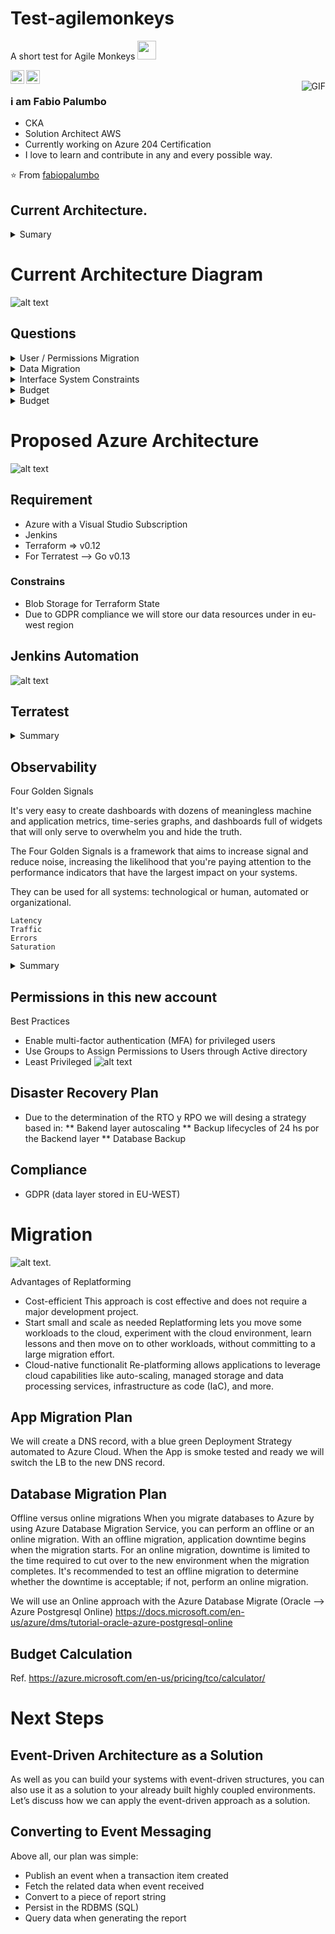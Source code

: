 # Test-agilemonkeys
A short test for Agile Monkeys <img src="https://raw.githubusercontent.com/iampavangandhi/iampavangandhi/master/gifs/Hi.gif" width="30px"></h2>

<a href="https://www.linkedin.com/in/fppalumbo/">
  <img align="left" alt="Ajay's Linkdein" width="22px" src="https://cdn.jsdelivr.net/npm/simple-icons@v3/icons/linkedin.svg" />
</a>
<a href="https://github.com/fabiopalumbo">
  <img align="left" alt="Ajay's Github" width="22px" src="https://cdn.jsdelivr.net/npm/simple-icons@v3/icons/github.svg" />
</a>
<br />
<img align="right" alt="GIF" src="https://media.giphy.com/media/13HgwGsXF0aiGY/giphy.gif" />

### i am Fabio Palumbo
- CKA 
- Solution Architect AWS
- Currently working on Azure 204 Certification
- I love to learn and contribute in any and every possible way.

⭐️ From [fabiopalumbo](https://https://github.com/fabiopalumbo/)


## Current Architecture.
<details>
<summary>Sumary</summary>

```
Let’s imagine that a Bank has a monolithic architecture to handle the enrollment for new credit cards.
A potential customer will enter a bunch of data through some online forms.
Once a day there will be a batch processing job that will process all this
data (The job will trigger a monolithic application that extracts the day’s
data and run the following tasks) The job will trigger a monolith service).

• It will verify if it’s an existing customer and if it is, it will verify any
potential loans or red flags in case the customer is not eligible for a
new credit card.
• It will verify the customer’s identity. We reach an external API (e.g.
Equifax) to verify all the provided details are accurate and also verify
if there is any red flag.
• It will calculate the amount limit assigned for the credit card. It will
also auto-generate a new Credit Card number so the customer can
start using it right away until the actual credit card is received.
All the data is currently persisted on an on-premise Oracle DB. This DB
holds all the personal data the user inputs in the forms and also additional
data that will help to calculate his/her credit rating.

## The Goal
As a company-wide initiative, we’ve been asked to
1. Migrate all our systems to Azure cloud
2. The company is shifting to event-driven architecture with
microservices

## The Test
This test will mix some designs (text and diagrams are expected) and
some coding. We are absolutely not aiming to build this system. We just
want to test some relevant points we’ll explicitly point out.
1. Given the 2 goals we mentioned in the previous section, imagine a
new architecture including text, diagrams, and any other useful
resource. Give special attention how to handle exceptions if the job
stops for any reason. How do we recover? How will the deployment
process will be? Also, think about permissions, how are we going the
Azure resources permissions?
2. How are you going to handle the migration of data? Design a
strategy (maybe using cloud resources o anything else?) and tell us
about it.
3. Let’s assume the current DB is a traditional Oracle relational DB.
Write all the necessary scripts to migrate this data to a new DB in
Azure. There are several options. Please explain which one you
choose and why.
4. Given the new architecture in Azure you designed let’s assume we’ll
provision new resources through Terraform. Build some of the infra
(let’s discuss which parts will be more relevant) with Terraform and
deploy it.
5. What kind of monitoring would be relevant to add? What kind of
resources would be helpful to achieve this?
We are expecting:
1. A detailed explained for each step
2. The reasons to choose each resource in Azure.
3. Details on how those resources work. 
```
</details>

# Current Architecture Diagram
![alt text](/Images/them_current_Arch.png "Azure Current diagram")

## Questions
<details>
<summary>User / Permissions Migration</summary>

```
Are the users using auth/authentication federated service? SSO auth?

User’s apply through filling out forms without the necessity of creating an account with the bank (it is open to anyone) so there should be no auth involved.
In the future we might incorporate federated auth that will allow us to fill out some information that we currently request to users. So any prep work for the future would be great.
```
</details>
<details>
<summary>Data Migration</summary>
  
```
*Are we planning to migrate Oracle “As is” with license
Yes. However, we are open to suggestions if we could cut cost but keeping the performance and reliability.

*Are there any restrictions on the application’s geographic storage location?
Due to the regulations of the country in which the bank is located (assume a EU country) the data layer must be physically stored in the EU and we need to know where exactly data is located at any point in time.

Is the data/application subject to robust regulatory protocols?
Yes, since we are dealing with sensitive data, we have to comply with EU regulations, such as GDPR and also comply with financial rules
```
</details>
<details>
<summary>Interface System Constraints</summary>
  
```
The External API call to Equifax have any constrains? concurrency? limits?
Equifax has a rate limit of 100 API request per second. This service is widely consumed by other companies and services.

Is the online form storing data in the db directly using the monolithic service?
Yes

Is the application run in a certain os system?
The application currently runs under Red Hat Enterprise Linux

Is the Amount calculator process and VerifyClient process in the same monolithic architecture?
Nope, they are part of the services available in the on-premise infrastructure.

Is the application run in un monolithic process or is an instance with several proceses in it?
Currently, it is a monolithic process in a machine with many other processes happening. However, due to the expected growth of the company in the following year, we are considering more efficient and scalable workflows.

Is the online form static content? and of our ownership?
The online form has static content and it is owned by us.
```
</details>
<details>
<summary>Budget</summary>
  
```
Do we have budget limitations?
As many other financial enterprises, we are heavily investing in technology and budget should not be an issue. However, it would be great to have some realistic figure on the expected cost per month once we move to the cloud.
```
</details>
<details>
<summary>Budget</summary>
  
```

Do we have the need of a high available System?
Yes, since the enrollment for credit cards can happen at any time, we cannot afford missing a potential customer due to our technology stack

Will we gather metrics? Application side, service mesh?
We should gather metrics, on the application side we should be able at least to tell how many people entered the site, filled out the form, or left, etc.
On the server side we should be monitoring load and performance and be proactive.

Do we currently use any kind of Automation CICD tool? Code quality check?
CICD Jenkins/CircleCI, SonarQube, Dependabot, we also do testing (unit testing, integration testing, ui testing), linting, we also run some pen testing tools to avoid potential security breaches due to malicious code.
```
</details>

# Proposed Azure Architecture
![alt text](/Images/them_new_architecture.png "Proposed Azure diagram")

## Requirement
* Azure with a Visual Studio Subscription
* Jenkins
* Terraform => v0.12
* For Terratest --> Go v0.13

### Constrains
* Blob Storage for Terraform State
* Due to GDPR compliance we will store our data resources under in eu-west region

## Jenkins Automation
![alt text](/Images/them_terratest.png "Jenkins Automation")

## Terratest


<details>
<summary>Summary</summary>
  
```

------------------------------------------------------------------------
------------------------------------------------------------------------


```
</details>

## Observability
Four Golden Signals

It's very easy to create dashboards with dozens of meaningless machine and application metrics, time-series graphs, and dashboards full of widgets that will only serve to overwhelm you and hide the truth.

The Four Golden Signals is a framework that aims to increase signal and reduce noise, increasing the likelihood that you're paying attention to the performance indicators that have the largest impact on your systems.

They can be used for all systems: technological or human, automated or organizational.

```
Latency
Traffic
Errors
Saturation
```
<details>
<summary>Summary</summary>
  
Latency
What: How long something takes to respond or complete
Why: Direct impact on customer experience

Traffic
What: Total volume of work being done (or attempted)
Why: Generally has a relationship to business volume, which maps directly to business value.


Errors
What: Self explanatory! Usually expressed as a ratio of (# Failed Requests)/(# Successful Requests), which yields a simple, clearly defined target to aim for.
Why: A solid indication of customer experience and the value - or lack thereof - being derived from our services. It's also so simple to understand that it is accessible to anyone in the organization, making it a very powerful indicator.

Saturation
What: Ok, this one is a little tricky but tl;dr: How close are we to our total available capacity?
Why: Has a direct relationship to scaling and capacity planning. This is what ensures we can keep the machine running!
</details>

## Permissions in this new account

Best Practices
* Enable multi-factor authentication (MFA) for privileged users
* Use Groups to Assign Permissions to Users through Active directory
* Least Privileged 
![alt text](/Images/them_permissions.png "Permissions")

## Disaster Recovery Plan
* Due to the determination of the RTO y RPO we will desing a strategy based in:
** Bakend layer autoscaling
** Backup lifecycles of 24 hs por the Backend layer
** Database Backup


## Compliance
* GDPR (data layer stored in EU-WEST)

# Migration
![alt text](https://cdn-images-1.medium.com/max/1600/0*WW36nabYAh5wn2v3. "Migration").

Advantages of Replatforming
* Cost-efficient
This approach is cost effective and does not require a major development project.
* Start small and scale as needed
Replatforming lets you move some workloads to the cloud, experiment with the cloud environment, learn lessons and then move on to other workloads, without committing to a large migration effort.
* Cloud-native functionalit
Re-platforming allows applications to leverage cloud capabilities like auto-scaling, managed storage and data processing services, infrastructure as code (IaC), and more.

## App Migration Plan
We will create a DNS record, with a blue green Deployment Strategy automated to Azure Cloud.
When the App is smoke tested and ready we will switch the LB to the new DNS record.

## Database Migration Plan
Offline versus online migrations
When you migrate databases to Azure by using Azure Database Migration Service, you can perform an offline or an online migration. With an offline migration, application downtime begins when the migration starts. For an online migration, downtime is limited to the time required to cut over to the new environment when the migration completes. It's recommended to test an offline migration to determine whether the downtime is acceptable; if not, perform an online migration.

We will use an Online approach with the Azure Database Migrate (Oracle --> Azure Postgresql Online)
https://docs.microsoft.com/en-us/azure/dms/tutorial-oracle-azure-postgresql-online


## Budget Calculation

Ref. https://azure.microsoft.com/en-us/pricing/tco/calculator/

# Next Steps

## Event-Driven Architecture as a Solution
As well as you can build your systems with event-driven structures, you can also use it as a solution to your already built highly coupled environments. Let’s discuss how we can apply the event-driven approach as a solution.

## Converting to Event Messaging

Above all, our plan was simple:
* Publish an event when a transaction item created
* Fetch the related data when event received
* Convert to a piece of report string
* Persist in the RDBMS (SQL)
* Query data when generating the report

